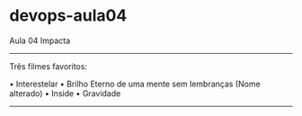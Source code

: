 # devops-aula04
Aula 04 Impacta

----

Três filmes favoritos:

• Interestelar
• Brilho Eterno de uma mente sem lembranças (Nome alterado)
• Inside
• Gravidade

---
